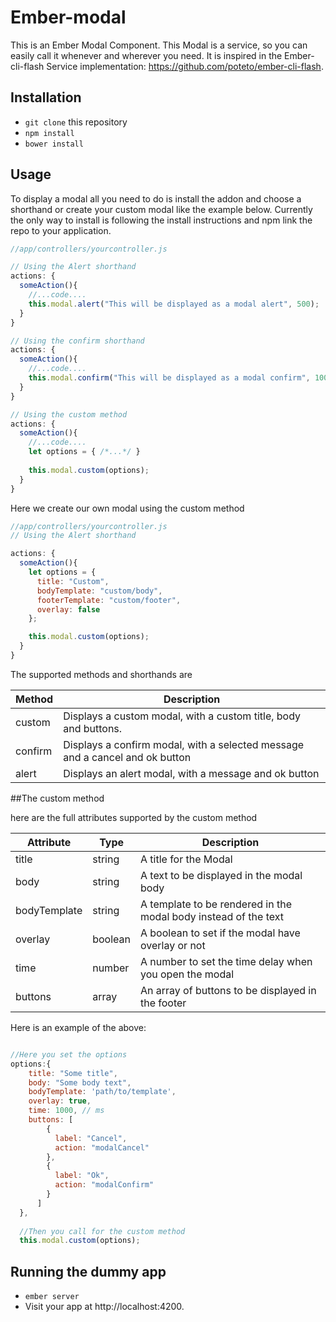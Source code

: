 # Ember-modal
This is an Ember Modal Component.
This Modal is a service, so you can easily call it whenever and wherever you need.
It is inspired in the Ember-cli-flash Service implementation: https://github.com/poteto/ember-cli-flash.

## Installation

* `git clone` this repository
* `npm install`
* `bower install`

## Usage

To display a modal all you need to do is install the addon and choose a shorthand or create your custom modal like the example below. 
Currently the only way to install is following the install instructions and npm link the repo to your application. 
```javascript
//app/controllers/yourcontroller.js

// Using the Alert shorthand
actions: {
  someAction(){
    //...code....
    this.modal.alert("This will be displayed as a modal alert", 500);        
  }
}

// Using the confirm shorthand
actions: {
  someAction(){
    //...code....
    this.modal.confirm("This will be displayed as a modal confirm", 1000);        
  }
}

// Using the custom method
actions: {
  someAction(){
    //...code....
    let options = { /*...*/ }
      
    this.modal.custom(options);        
  }
}

```

Here we create our own modal using the custom method

```javascript
//app/controllers/yourcontroller.js
// Using the Alert shorthand

actions: {
  someAction(){
    let options = {
      title: "Custom",
      bodyTemplate: "custom/body",
      footerTemplate: "custom/footer",
      overlay: false
    };

    this.modal.custom(options);
  }
}
```

The supported methods and shorthands are

Method  |Description
--------|----------------------------------------------------------------------------
custom  |Displays a custom modal, with a custom title, body and buttons.
confirm |Displays a confirm modal, with a selected message and a cancel and ok button
alert   |Displays an alert modal, with a message and ok button

##The custom method

here are the full attributes supported by the custom method 

Attribute     | Type    | Description
--------------|---------|----------------------------------------------------------------
title         | string  | A title for the Modal
body          | string  | A text to be displayed in the modal body
bodyTemplate  | string  | A template to be rendered in the modal body instead of the text
overlay       | boolean | A boolean to set if the modal have overlay or not
time          | number  | A number to set the time delay when you open the modal
buttons       | array   | An array of buttons to be displayed in the footer

Here is an example of the above:
```javascript

//Here you set the options
options:{
    title: "Some title",
    body: "Some body text",
    bodyTemplate: 'path/to/template',
    overlay: true,
    time: 1000, // ms
    buttons: [
        {
          label: "Cancel",
          action: "modalCancel"
        },
        {
          label: "Ok",
          action: "modalConfirm"
        }
      ] 
  },
  
  //Then you call for the custom method
  this.modal.custom(options);
```

## Running the dummy app

* `ember server`
* Visit your app at http://localhost:4200.
